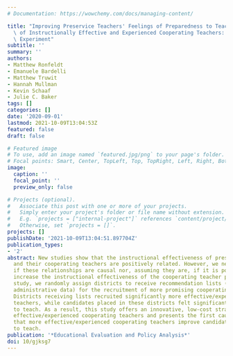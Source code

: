 ```yaml
---
# Documentation: https://wowchemy.com/docs/managing-content/

title: "Improving Preservice Teachers' Feelings of Preparedness to Teach through Recruitment\
  \ of Instructionally Effective and Experienced Cooperating Teachers: A Randomized\
  \ Experiment"
subtitle: ''
summary: ''
authors:
- Matthew Ronfeldt
- Emanuele Bardelli
- Matthew Truwit
- Hannah Mullman
- Kevin Schaaf
- Julie C. Baker
tags: []
categories: []
date: '2020-09-01'
lastmod: 2021-10-09T13:04:53Z
featured: false
draft: false

# Featured image
# To use, add an image named `featured.jpg/png` to your page's folder.
# Focal points: Smart, Center, TopLeft, Top, TopRight, Left, Right, BottomLeft, Bottom, BottomRight.
image:
  caption: ''
  focal_point: ''
  preview_only: false

# Projects (optional).
#   Associate this post with one or more of your projects.
#   Simply enter your project's folder or file name without extension.
#   E.g. `projects = ["internal-project"]` references `content/project/deep-learning/index.md`.
#   Otherwise, set `projects = []`.
projects: []
publishDate: '2021-10-09T13:04:51.897704Z'
publication_types:
- '2'
abstract: New studies show that the instructional effectiveness of preservice candidates
  and their cooperating teachers are positively related. However, we neither know
  if these relationships are causal nor, assuming they are, if it is possible to significantly
  increase the instructional effectiveness of the cooperating teacher pool. In this
  study, we randomly assign districts to receive recommendation lists (generated using
  administrative data) for the recruitment of more promising cooperating teachers.
  Districts receiving lists recruited significantly more effective/experienced cooperating
  teachers, while candidates placed in these districts felt significantly better prepared
  to teach. As a result, this study offers an innovative, low-cost strategy for recruiting
  effective/experienced cooperating teachers and presents the first causal estimates
  that more effective/experienced cooperating teachers improve candidates' preparedness
  to teach.
publication: '*Educational Evaluation and Policy Analysis*'
doi: 10/gjksg7
---
```

